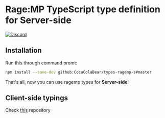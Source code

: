 # Rage:MP TypeScript type definition for Server-side
[![Discord](https://discordapp.com/api/guilds/183979885788659713/widget.png)](https://discord.gg/A5exBRX)

## Installation

Run this through command promt:

``` bash
npm install --save-dev github:CocaColaBear/types-ragemp-s#master
```

That's all, now you can use ragemp types for **Server-side**!

## Client-side typings

Check [this](https://github.com/CocaColaBear/types-ragemp-c) repository
